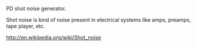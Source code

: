 

PD shot noise generator.

Shot noise is kind of noise present in electrical systems like amps, preamps, tape player, etc.

http://en.wikipedia.org/wiki/Shot_noise
